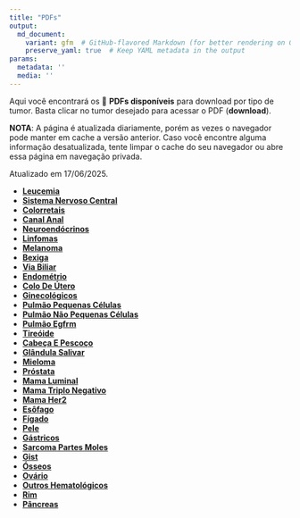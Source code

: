 ```yaml
---
title: "PDFs"
output: 
  md_document:
    variant: gfm  # GitHub-flavored Markdown (for better rendering on GitHub)
    preserve_yaml: true  # Keep YAML metadata in the output
params:
  metadata: ''
  media: ''
---
```


<script async src="https://scripts.simpleanalyticscdn.com/latest.js"></script>

Aqui você encontrará os 📝 **PDFs disponíveis** para download por tipo
de tumor. Basta clicar no tumor desejado para acessar o PDF
(**download**).

**NOTA**: A página é atualizada diariamente, porém as vezes o navegador
pode manter em cache a versão anterior. Caso você encontre alguma
informação desatualizada, tente limpar o cache do seu navegador ou abre
essa página em navegação privada.

Atualizado em 17/06/2025.

- [**Leucemia**](https://coeoralmeds-e768.restdb.io/media/6850fc34f63b8048001dfb47?download=true)
- [**Sistema Nervoso
  Central**](https://coeoralmeds-e768.restdb.io/media/6850fc36f63b8048001dfb49?download=true)
- [**Colorretais**](https://coeoralmeds-e768.restdb.io/media/6850fc39f63b8048001dfb4e?download=true)
- [**Canal
  Anal**](https://coeoralmeds-e768.restdb.io/media/6850fc3bf63b8048001dfb50?download=true)
- [**Neuroendócrinos**](https://coeoralmeds-e768.restdb.io/media/6850fc3df63b8048001dfb52?download=true)
- [**Linfomas**](https://coeoralmeds-e768.restdb.io/media/6850fc3ef63b8048001dfb54?download=true)
- [**Melanoma**](https://coeoralmeds-e768.restdb.io/media/6850fc40f63b8048001dfb56?download=true)
- [**Bexiga**](https://coeoralmeds-e768.restdb.io/media/6850fc42f63b8048001dfb58?download=true)
- [**Via
  Biliar**](https://coeoralmeds-e768.restdb.io/media/6850fc44f63b8048001dfb5a?download=true)
- [**Endométrio**](https://coeoralmeds-e768.restdb.io/media/6850fc45f63b8048001dfb5c?download=true)
- [**Colo De
  Útero**](https://coeoralmeds-e768.restdb.io/media/6850fc47f63b8048001dfb5e?download=true)
- [**Ginecológicos**](https://coeoralmeds-e768.restdb.io/media/6850fc49f63b8048001dfb60?download=true)
- [**Pulmão Pequenas
  Células**](https://coeoralmeds-e768.restdb.io/media/6850fc4bf63b8048001dfb62?download=true)
- [**Pulmão Não Pequenas
  Células**](https://coeoralmeds-e768.restdb.io/media/6850fc4cf63b8048001dfb64?download=true)
- [**Pulmão
  Egfrm**](https://coeoralmeds-e768.restdb.io/media/6850fc4ef63b8048001dfb66?download=true)
- [**Tireóide**](https://coeoralmeds-e768.restdb.io/media/6850fc52f63b8048001dfb6a?download=true)
- [**Cabeça E
  Pescoço**](https://coeoralmeds-e768.restdb.io/media/6850fc54f63b8048001dfb6c?download=true)
- [**Glândula
  Salivar**](https://coeoralmeds-e768.restdb.io/media/6850fc55f63b8048001dfb6e?download=true)
- [**Mieloma**](https://coeoralmeds-e768.restdb.io/media/6850fc57f63b8048001dfb70?download=true)
- [**Próstata**](https://coeoralmeds-e768.restdb.io/media/6850fc59f63b8048001dfb72?download=true)
- [**Mama
  Luminal**](https://coeoralmeds-e768.restdb.io/media/6850fc5cf63b8048001dfb76?download=true)
- [**Mama Triplo
  Negativo**](https://coeoralmeds-e768.restdb.io/media/6850fc5ff63b8048001dfb78?download=true)
- [**Mama
  Her2**](https://coeoralmeds-e768.restdb.io/media/6850fc60f63b8048001dfb7a?download=true)
- [**Esôfago**](https://coeoralmeds-e768.restdb.io/media/6850fc62f63b8048001dfb7c?download=true)
- [**Fígado**](https://coeoralmeds-e768.restdb.io/media/6850fc64f63b8048001dfb7e?download=true)
- [**Pele**](https://coeoralmeds-e768.restdb.io/media/6850fc65f63b8048001dfb80?download=true)
- [**Gástricos**](https://coeoralmeds-e768.restdb.io/media/6850fc67f63b8048001dfb82?download=true)
- [**Sarcoma Partes
  Moles**](https://coeoralmeds-e768.restdb.io/media/6850fc69f63b8048001dfb87?download=true)
- [**Gist**](https://coeoralmeds-e768.restdb.io/media/6850fc6cf63b8048001dfb89?download=true)
- [**Ósseos**](https://coeoralmeds-e768.restdb.io/media/6850fc6df63b8048001dfb8b?download=true)
- [**Ovário**](https://coeoralmeds-e768.restdb.io/media/6850fc6ff63b8048001dfb8d?download=true)
- [**Outros
  Hematológicos**](https://coeoralmeds-e768.restdb.io/media/6850fc71f63b8048001dfb8f?download=true)
- [**Rim**](https://coeoralmeds-e768.restdb.io/media/6850fc72f63b8048001dfb91?download=true)
- [**Pâncreas**](https://coeoralmeds-e768.restdb.io/media/6850fc74f63b8048001dfb93?download=true)
